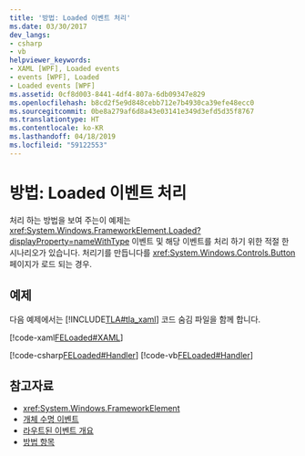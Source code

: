```yaml
---
title: '방법: Loaded 이벤트 처리'
ms.date: 03/30/2017
dev_langs:
- csharp
- vb
helpviewer_keywords:
- XAML [WPF], Loaded events
- events [WPF], Loaded
- Loaded events [WPF]
ms.assetid: 0cf8d003-8441-4df4-807a-6db09347e829
ms.openlocfilehash: b8cd2f5e9d848cebb712e7b4930ca39efe48ecc0
ms.sourcegitcommit: 0be8a279af6d8a43e03141e349d3efd5d35f8767
ms.translationtype: HT
ms.contentlocale: ko-KR
ms.lasthandoff: 04/18/2019
ms.locfileid: "59122553"
---
```

# <a name="how-to-handle-a-loaded-event"></a>방법: Loaded 이벤트 처리
처리 하는 방법을 보여 주는이 예제는 <xref:System.Windows.FrameworkElement.Loaded?displayProperty=nameWithType> 이벤트 및 해당 이벤트를 처리 하기 위한 적절 한 시나리오가 있습니다. 처리기를 만듭니다를 <xref:System.Windows.Controls.Button> 페이지가 로드 되는 경우.  
  
## <a name="example"></a>예제  
 다음 예제에서는 [!INCLUDE[TLA#tla_xaml](../../../../includes/tlasharptla-xaml-md.md)] 코드 숨김 파일을 함께 합니다.  
  
 [!code-xaml[FELoaded#XAML](~/samples/snippets/csharp/VS_Snippets_Wpf/FELoaded/CSharp/default.xaml#xaml)]  
  
 [!code-csharp[FELoaded#Handler](~/samples/snippets/csharp/VS_Snippets_Wpf/FELoaded/CSharp/default.xaml.cs#handler)]
 [!code-vb[FELoaded#Handler](~/samples/snippets/visualbasic/VS_Snippets_Wpf/FELoaded/VisualBasic/default.xaml.vb#handler)]  
  
## <a name="see-also"></a>참고자료

- <xref:System.Windows.FrameworkElement>
- [개체 수명 이벤트](object-lifetime-events.md)
- [라우트된 이벤트 개요](routed-events-overview.md)
- [방법 항목](base-elements-how-to-topics.md)
